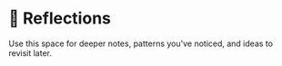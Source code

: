 # 🧠 Reflections

Use this space for deeper notes, patterns you've noticed, and ideas to revisit later.
